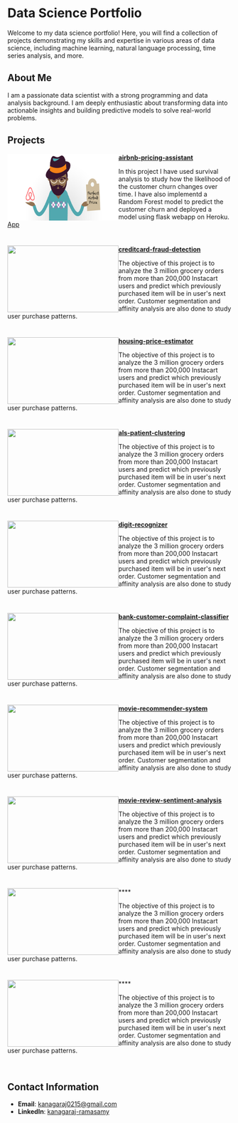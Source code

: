 # Data Science Portfolio
Welcome to my data science portfolio! Here, you will find a collection of projects demonstrating my skills and expertise in various areas of data science, including machine learning, natural language processing, time series analysis, and more.

## About Me
I am a passionate data scientist with a strong programming and data analysis background. I am deeply enthusiastic about transforming data into actionable insights and building predictive models to solve real-world problems.

## Projects

<img align="left" width="250" height="150" src="https://github.com/kanagaraj0215/portfolio/blob/main/images/airbnb-pricing-strategy-and-toolsf.jpeg"> **[airbnb-pricing-assistant](https://github.com/kanagaraj0215/Data-Science-Projects/blob/main/supervised-machine-learning/airbnb-pricing-assistant)**


In this project I have used survival analysis to study how the likelihood of the customer churn changes over time. I have also implementd a Random Forest model to predict the customer churn and deployed a model using flask webapp on Heroku. [App](https://churn-prediction-app.herokuapp.com/)

#

<img align="left" width="250" height="150" src="https://github.com/kanagaraj0215/portfolio/blob/main/images/instacart.jpeg"> **[creditcard-fraud-detection](https://github.com/kanagaraj0215/Data-Science-Projects/blob/main/supervised-machine-learning/creditcard-fraud-detection)**

The objective of this project is to analyze the 3 million grocery orders from more than 200,000 Instacart users and predict which previously purchased item will be in user's next order. Customer segmentation and affinity analysis are also done to study user purchase patterns.

#

<img align="left" width="250" height="150" src="https://github.com/kanagaraj0215/portfolio/blob/main/images/instacart.jpeg"> **[housing-price-estimator](https://github.com/kanagaraj0215/Data-Science-Projects/blob/main/supervised-machine-learning/housing-price-estimator)**

The objective of this project is to analyze the 3 million grocery orders from more than 200,000 Instacart users and predict which previously purchased item will be in user's next order. Customer segmentation and affinity analysis are also done to study user purchase patterns.

#

<img align="left" width="250" height="150" src="https://github.com/kanagaraj0215/portfolio/blob/main/images/instacart.jpeg"> **[als-patient-clustering](https://github.com/kanagaraj0215/Data-Science-Projects/blob/main/unsupervised-learning/als-patient-clustering)**

The objective of this project is to analyze the 3 million grocery orders from more than 200,000 Instacart users and predict which previously purchased item will be in user's next order. Customer segmentation and affinity analysis are also done to study user purchase patterns.

#

<img align="left" width="250" height="150" src="https://github.com/kanagaraj0215/portfolio/blob/main/images/instacart.jpeg"> **[digit-recognizer](https://github.com/kanagaraj0215/Data-Science-Projects/blob/main/deep-learning/digit-recognizer)**

The objective of this project is to analyze the 3 million grocery orders from more than 200,000 Instacart users and predict which previously purchased item will be in user's next order. Customer segmentation and affinity analysis are also done to study user purchase patterns.

#

<img align="left" width="250" height="150" src="https://github.com/kanagaraj0215/portfolio/blob/main/images/instacart.jpeg"> **[bank-customer-complaint-classifier](https://github.com/kanagaraj0215/Data-Science-Projects/blob/main/natural-language-processing/bank-customer-complaint-classifier)**

The objective of this project is to analyze the 3 million grocery orders from more than 200,000 Instacart users and predict which previously purchased item will be in user's next order. Customer segmentation and affinity analysis are also done to study user purchase patterns.

#

<img align="left" width="250" height="150" src="https://github.com/kanagaraj0215/portfolio/blob/main/images/instacart.jpeg"> **[movie-recommender-system](https://github.com/kanagaraj0215/Data-Science-Projects/blob/main/natural-language-processing/movie-recommender-system)**

The objective of this project is to analyze the 3 million grocery orders from more than 200,000 Instacart users and predict which previously purchased item will be in user's next order. Customer segmentation and affinity analysis are also done to study user purchase patterns.

#

<img align="left" width="250" height="150" src="https://github.com/kanagaraj0215/portfolio/blob/main/images/instacart.jpeg"> **[movie-review-sentiment-analysis](https://github.com/kanagaraj0215/Data-Science-Projects/blob/main/natural-language-processing/movie-review-sentiment-analysis)**

The objective of this project is to analyze the 3 million grocery orders from more than 200,000 Instacart users and predict which previously purchased item will be in user's next order. Customer segmentation and affinity analysis are also done to study user purchase patterns.

#

<img align="left" width="250" height="150" src="https://github.com/kanagaraj0215/portfolio/blob/main/images/instacart.jpeg"> ****

The objective of this project is to analyze the 3 million grocery orders from more than 200,000 Instacart users and predict which previously purchased item will be in user's next order. Customer segmentation and affinity analysis are also done to study user purchase patterns.

#

<img align="left" width="250" height="150" src="https://github.com/kanagaraj0215/portfolio/blob/main/images/instacart.jpeg"> ****

The objective of this project is to analyze the 3 million grocery orders from more than 200,000 Instacart users and predict which previously purchased item will be in user's next order. Customer segmentation and affinity analysis are also done to study user purchase patterns.


<br />


## Contact Information
- **Email**: [kanagaraj0215@gmail.com](kanagaraj0215@gmail.com)
- **LinkedIn**: [kanagaraj-ramasamy](https://www.linkedin.com/in/kanagaraj-ramasamy-75468b77)


